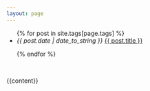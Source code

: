 ```yaml
---
layout: page
---
```


<ul>
{% for post in site.tags[page.tags] %}

<li>
<i>{{ post.date | date_to_string }}</i> <a href="{{ post.url | absolute_url }}">{{ post.title }}</a>
</li>

{% endfor %}
</ul>
<br />

{{content}}
